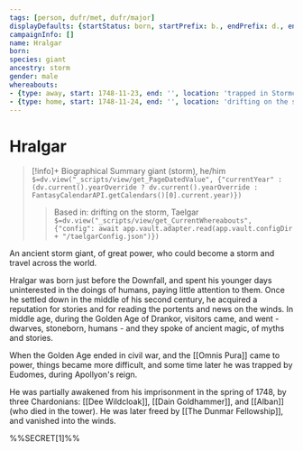 ```yaml
---
tags: [person, dufr/met, dufr/major]
displayDefaults: {startStatus: born, startPrefix: b., endPrefix: d., endStatus: died}
campaignInfo: []
name: Hralgar
born:
species: giant
ancestry: storm
gender: male
whereabouts:
- {type: away, start: 1748-11-23, end: '', location: 'trapped in Stormcaller Tower, Eastern Dunmar'}
- {type: home, start: 1748-11-24, end: '', location: 'drifting on the storm, Taelgar'}
---
```

# Hralgar
>[!info]+ Biographical Summary
>giant (storm), he/him
>`$=dv.view("_scripts/view/get_PageDatedValue", {"currentYear" : (dv.current().yearOverride ? dv.current().yearOverride : FantasyCalendarAPI.getCalendars()[0].current.year)})`
>> Based in: drifting on the storm, Taelgar
>> `$=dv.view("_scripts/view/get_CurrentWhereabouts", {"config": await app.vault.adapter.read(app.vault.configDir + "/taelgarConfig.json")})`

An ancient storm giant, of great power, who could become a storm and travel across the world.

Hralgar was born just before the Downfall, and spent his younger days uninterested in the doings of humans, paying little attention to them. Once he settled down in the middle of his second century, he acquired a reputation for stories and for reading the portents and news on the winds. In middle age, during the Golden Age of Drankor, visitors came, and went - dwarves, stoneborn, humans - and they spoke of ancient magic, of myths and stories. 

When the Golden Age ended in civil war, and the [[Omnis Pura]] came to power, things became more difficult, and some time later he was trapped by Eudomes, during Apollyon's reign. 

He was partially awakened from his imprisonment in the spring of 1748, by three Chardonians: [[Dee Wildcloak]], [[Dain Goldhammer]], and [[Alban]] (who died in the tower). He was later freed by [[The Dunmar Fellowship]], and vanished into the winds. 


%%SECRET[1]%%